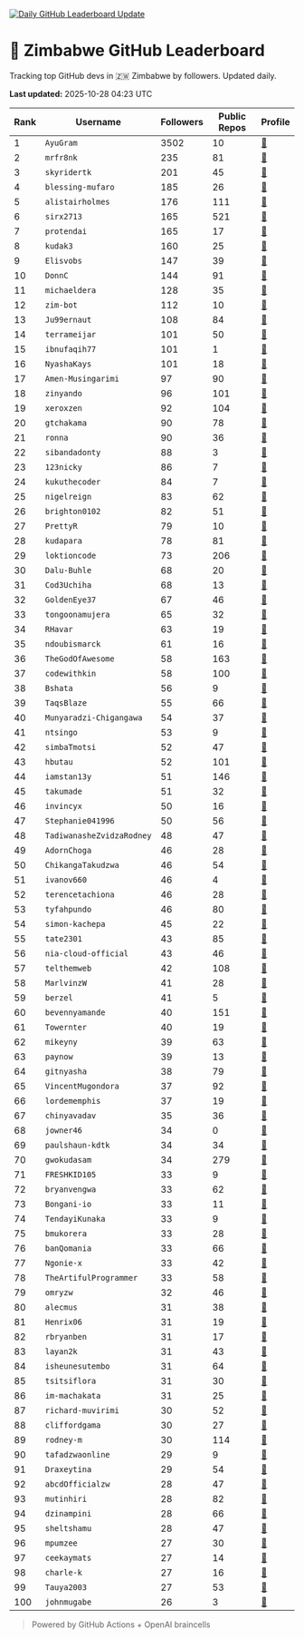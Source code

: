 [![Daily GitHub Leaderboard Update](https://github.com/bevennyamande/zim_leaderboard/actions/workflows/leaderboard.yml/badge.svg)](https://github.com/bevennyamande/zim_leaderboard/actions/workflows/leaderboard.yml)

# 🦍 Zimbabwe GitHub Leaderboard

Tracking top GitHub devs in 🇿🇼 Zimbabwe by followers. Updated daily.

<!-- START LEADERBOARD -->
**Last updated:** 2025-10-28 04:23 UTC  

| Rank | Username | Followers | Public Repos | Profile |
|------|----------|-----------|--------------|---------|
| 1 | `AyuGram` | 3502 | 10 | [🔗](https://github.com/AyuGram) |
| 2 | `mrfr8nk` | 235 | 81 | [🔗](https://github.com/mrfr8nk) |
| 3 | `skyridertk` | 201 | 45 | [🔗](https://github.com/skyridertk) |
| 4 | `blessing-mufaro` | 185 | 26 | [🔗](https://github.com/blessing-mufaro) |
| 5 | `alistairholmes` | 176 | 111 | [🔗](https://github.com/alistairholmes) |
| 6 | `sirx2713` | 165 | 521 | [🔗](https://github.com/sirx2713) |
| 7 | `protendai` | 165 | 17 | [🔗](https://github.com/protendai) |
| 8 | `kudak3` | 160 | 25 | [🔗](https://github.com/kudak3) |
| 9 | `Elisvobs` | 147 | 39 | [🔗](https://github.com/Elisvobs) |
| 10 | `DonnC` | 144 | 91 | [🔗](https://github.com/DonnC) |
| 11 | `michaeldera` | 128 | 35 | [🔗](https://github.com/michaeldera) |
| 12 | `zim-bot` | 112 | 10 | [🔗](https://github.com/zim-bot) |
| 13 | `Ju99ernaut` | 108 | 84 | [🔗](https://github.com/Ju99ernaut) |
| 14 | `terrameijar` | 101 | 50 | [🔗](https://github.com/terrameijar) |
| 15 | `ibnufaqih77` | 101 | 1 | [🔗](https://github.com/ibnufaqih77) |
| 16 | `NyashaKays` | 101 | 18 | [🔗](https://github.com/NyashaKays) |
| 17 | `Amen-Musingarimi` | 97 | 90 | [🔗](https://github.com/Amen-Musingarimi) |
| 18 | `zinyando` | 96 | 101 | [🔗](https://github.com/zinyando) |
| 19 | `xeroxzen` | 92 | 104 | [🔗](https://github.com/xeroxzen) |
| 20 | `gtchakama` | 90 | 78 | [🔗](https://github.com/gtchakama) |
| 21 | `ronna` | 90 | 36 | [🔗](https://github.com/ronna) |
| 22 | `sibandadonty` | 88 | 3 | [🔗](https://github.com/sibandadonty) |
| 23 | `123nicky` | 86 | 7 | [🔗](https://github.com/123nicky) |
| 24 | `kukuthecoder` | 84 | 7 | [🔗](https://github.com/kukuthecoder) |
| 25 | `nigelreign` | 83 | 62 | [🔗](https://github.com/nigelreign) |
| 26 | `brighton0102` | 82 | 51 | [🔗](https://github.com/brighton0102) |
| 27 | `PrettyR` | 79 | 10 | [🔗](https://github.com/PrettyR) |
| 28 | `kudapara` | 78 | 81 | [🔗](https://github.com/kudapara) |
| 29 | `loktioncode` | 73 | 206 | [🔗](https://github.com/loktioncode) |
| 30 | `Dalu-Buhle` | 68 | 20 | [🔗](https://github.com/Dalu-Buhle) |
| 31 | `Cod3Uchiha` | 68 | 13 | [🔗](https://github.com/Cod3Uchiha) |
| 32 | `GoldenEye37` | 67 | 46 | [🔗](https://github.com/GoldenEye37) |
| 33 | `tongoonamujera` | 65 | 32 | [🔗](https://github.com/tongoonamujera) |
| 34 | `RHavar` | 63 | 19 | [🔗](https://github.com/RHavar) |
| 35 | `ndoubismarck` | 61 | 16 | [🔗](https://github.com/ndoubismarck) |
| 36 | `TheGodOfAwesome` | 58 | 163 | [🔗](https://github.com/TheGodOfAwesome) |
| 37 | `codewithkin` | 58 | 100 | [🔗](https://github.com/codewithkin) |
| 38 | `Bshata` | 56 | 9 | [🔗](https://github.com/Bshata) |
| 39 | `TaqsBlaze` | 55 | 66 | [🔗](https://github.com/TaqsBlaze) |
| 40 | `Munyaradzi-Chigangawa` | 54 | 37 | [🔗](https://github.com/Munyaradzi-Chigangawa) |
| 41 | `ntsingo` | 53 | 9 | [🔗](https://github.com/ntsingo) |
| 42 | `simbaTmotsi` | 52 | 47 | [🔗](https://github.com/simbaTmotsi) |
| 43 | `hbutau` | 52 | 101 | [🔗](https://github.com/hbutau) |
| 44 | `iamstan13y` | 51 | 146 | [🔗](https://github.com/iamstan13y) |
| 45 | `takumade` | 51 | 32 | [🔗](https://github.com/takumade) |
| 46 | `invincyx` | 50 | 16 | [🔗](https://github.com/invincyx) |
| 47 | `Stephanie041996` | 50 | 56 | [🔗](https://github.com/Stephanie041996) |
| 48 | `TadiwanasheZvidzaRodney` | 48 | 47 | [🔗](https://github.com/TadiwanasheZvidzaRodney) |
| 49 | `AdornChoga` | 46 | 28 | [🔗](https://github.com/AdornChoga) |
| 50 | `ChikangaTakudzwa` | 46 | 54 | [🔗](https://github.com/ChikangaTakudzwa) |
| 51 | `ivanov660` | 46 | 4 | [🔗](https://github.com/ivanov660) |
| 52 | `terencetachiona` | 46 | 28 | [🔗](https://github.com/terencetachiona) |
| 53 | `tyfahpundo` | 46 | 80 | [🔗](https://github.com/tyfahpundo) |
| 54 | `simon-kachepa` | 45 | 22 | [🔗](https://github.com/simon-kachepa) |
| 55 | `tate2301` | 43 | 85 | [🔗](https://github.com/tate2301) |
| 56 | `nia-cloud-official` | 43 | 46 | [🔗](https://github.com/nia-cloud-official) |
| 57 | `telthemweb` | 42 | 108 | [🔗](https://github.com/telthemweb) |
| 58 | `MarlvinzW` | 41 | 28 | [🔗](https://github.com/MarlvinzW) |
| 59 | `berzel` | 41 | 5 | [🔗](https://github.com/berzel) |
| 60 | `bevennyamande` | 40 | 151 | [🔗](https://github.com/bevennyamande) |
| 61 | `Towernter` | 40 | 19 | [🔗](https://github.com/Towernter) |
| 62 | `mikeyny` | 39 | 63 | [🔗](https://github.com/mikeyny) |
| 63 | `paynow` | 39 | 13 | [🔗](https://github.com/paynow) |
| 64 | `gitnyasha` | 38 | 79 | [🔗](https://github.com/gitnyasha) |
| 65 | `VincentMugondora` | 37 | 92 | [🔗](https://github.com/VincentMugondora) |
| 66 | `lordememphis` | 37 | 19 | [🔗](https://github.com/lordememphis) |
| 67 | `chinyavadav` | 35 | 36 | [🔗](https://github.com/chinyavadav) |
| 68 | `jowner46` | 34 | 0 | [🔗](https://github.com/jowner46) |
| 69 | `paulshaun-kdtk` | 34 | 34 | [🔗](https://github.com/paulshaun-kdtk) |
| 70 | `gwokudasam` | 34 | 279 | [🔗](https://github.com/gwokudasam) |
| 71 | `FRESHKID105` | 33 | 9 | [🔗](https://github.com/FRESHKID105) |
| 72 | `bryanvengwa` | 33 | 62 | [🔗](https://github.com/bryanvengwa) |
| 73 | `Bongani-io` | 33 | 11 | [🔗](https://github.com/Bongani-io) |
| 74 | `TendayiKunaka` | 33 | 9 | [🔗](https://github.com/TendayiKunaka) |
| 75 | `bmukorera` | 33 | 28 | [🔗](https://github.com/bmukorera) |
| 76 | `banQomania` | 33 | 66 | [🔗](https://github.com/banQomania) |
| 77 | `Ngonie-x` | 33 | 42 | [🔗](https://github.com/Ngonie-x) |
| 78 | `TheArtifulProgrammer` | 33 | 58 | [🔗](https://github.com/TheArtifulProgrammer) |
| 79 | `omryzw` | 32 | 46 | [🔗](https://github.com/omryzw) |
| 80 | `alecmus` | 31 | 38 | [🔗](https://github.com/alecmus) |
| 81 | `Henrix06` | 31 | 19 | [🔗](https://github.com/Henrix06) |
| 82 | `rbryanben` | 31 | 17 | [🔗](https://github.com/rbryanben) |
| 83 | `layan2k` | 31 | 43 | [🔗](https://github.com/layan2k) |
| 84 | `isheunesutembo` | 31 | 64 | [🔗](https://github.com/isheunesutembo) |
| 85 | `tsitsiflora` | 31 | 30 | [🔗](https://github.com/tsitsiflora) |
| 86 | `im-machakata` | 31 | 25 | [🔗](https://github.com/im-machakata) |
| 87 | `richard-muvirimi` | 30 | 52 | [🔗](https://github.com/richard-muvirimi) |
| 88 | `cliffordgama` | 30 | 27 | [🔗](https://github.com/cliffordgama) |
| 89 | `rodney-m` | 30 | 114 | [🔗](https://github.com/rodney-m) |
| 90 | `tafadzwaonline` | 29 | 9 | [🔗](https://github.com/tafadzwaonline) |
| 91 | `Draxeytina` | 29 | 54 | [🔗](https://github.com/Draxeytina) |
| 92 | `abcdOfficialzw` | 28 | 47 | [🔗](https://github.com/abcdOfficialzw) |
| 93 | `mutinhiri` | 28 | 82 | [🔗](https://github.com/mutinhiri) |
| 94 | `dzinampini` | 28 | 66 | [🔗](https://github.com/dzinampini) |
| 95 | `sheltshamu` | 28 | 47 | [🔗](https://github.com/sheltshamu) |
| 96 | `mpumzee` | 27 | 30 | [🔗](https://github.com/mpumzee) |
| 97 | `ceekaymats` | 27 | 14 | [🔗](https://github.com/ceekaymats) |
| 98 | `charle-k` | 27 | 16 | [🔗](https://github.com/charle-k) |
| 99 | `Tauya2003` | 27 | 53 | [🔗](https://github.com/Tauya2003) |
| 100 | `johnmugabe` | 26 | 3 | [🔗](https://github.com/johnmugabe) |
<!-- END LEADERBOARD -->

> Powered by GitHub Actions + OpenAI braincells
